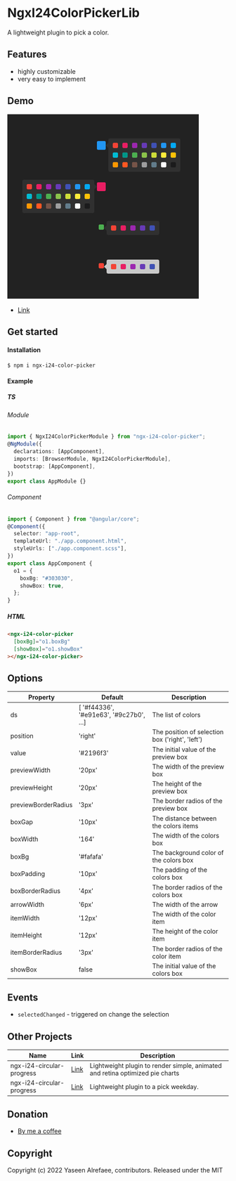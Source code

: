 # NgxI24ColorPickerLib

A lightweight plugin to pick a color.

## Features

- highly customizable
- very easy to implement

## Demo

[![](https://raw.githubusercontent.com/yasref/ngx-i24-color-picker-lib/master/projects/demo/images/ngx-i24-color-picker.PNG)](https://stackblitz.com/edit/ngx-i24-color-picker-demo)

- [Link](https://stackblitz.com/edit/ngx-i24-color-picker-demo)

## Get started

#### Installation

```
$ npm i ngx-i24-color-picker
```

#### Example

##### TS

###### Module

```typescript
import { NgxI24ColorPickerModule } from "ngx-i24-color-picker";
@NgModule({
  declarations: [AppComponent],
  imports: [BrowserModule, NgxI24ColorPickerModule],
  bootstrap: [AppComponent],
})
export class AppModule {}
```

###### Component

```typescript
import { Component } from "@angular/core";
@Component({
  selector: "app-root",
  templateUrl: "./app.component.html",
  styleUrls: ["./app.component.scss"],
})
export class AppComponent {
  o1 = {
    boxBg: "#303030",
    showBox: true,
  };
}
```

##### HTML

```html
<ngx-i24-color-picker
  [boxBg]="o1.boxBg"
  [showBox]="o1.showBox"
></ngx-i24-color-picker>
```

## Options

| Property            | Default                                 | Description                                     |
| ------------------- | --------------------------------------- | ----------------------------------------------- |
| ds                  | [ '#f44336', '#e91e63', '#9c27b0', ...] | The list of colors                              |
| position            | 'right'                                 | The position of selection box ('right', 'left') |
| value               | '#2196f3'                               | The initial value of the preview box            |
| previewWidth        | '20px'                                  | The width of the preview box                    |
| previewHeight       | '20px'                                  | The height of the preview box                   |
| previewBorderRadius | '3px'                                   | The border radios of the preview box            |
| boxGap              | '10px'                                  | The distance between the colors items           |
| boxWidth            | '164'                                   | The width of the colors box                     |
| boxBg               | '#fafafa'                               | The background color of the colors box          |
| boxPadding          | '10px'                                  | The padding of the colors box                   |
| boxBorderRadius     | '4px'                                   | The border radios of the colors box             |
| arrowWidth          | '6px'                                   | The width of the arrow                          |
| itemWidth           | '12px'                                  | The width of the color item                     |
| itemHeight          | '12px'                                  | The height of the color item                    |
| itemBorderRadius    | '3px'                                   | The border radios of the color item             |
| showBox             | false                                   | The initial value of the colors box             |

## Events

- `selectedChanged` - triggered on change the selection

## Other Projects

| Name                      | Link                                                            | Description                                                                   |
| ------------------------- | --------------------------------------------------------------- | ----------------------------------------------------------------------------- |
| ngx-i24-circular-progress | [Link](https://www.npmjs.com/package/ngx-i24-circular-progress) | Lightweight plugin to render simple, animated and retina optimized pie charts |
| ngx-i24-circular-progress | [Link](https://www.npmjs.com/package/ngx-weekday-picker)        | Lightweight plugin to a pick weekday.                                         |

## Donation

- [By me a coffee](https://www.buymeacoffee.com/yaseenref)

## Copyright

Copyright (c) 2022 Yaseen Alrefaee, contributors. Released under the MIT

<!--
This project was generated with [Angular CLI](https://github.com/angular/angular-cli) version 14.0.4.

## Development server

Run `ng serve` for a dev server. Navigate to `http://localhost:4200/`. The application will automatically reload if you change any of the source files.

## Code scaffolding

Run `ng generate component component-name` to generate a new component. You can also use `ng generate directive|pipe|service|class|guard|interface|enum|module`.

## Build

Run `ng build` to build the project. The build artifacts will be stored in the `dist/` directory.

## Running unit tests

Run `ng test` to execute the unit tests via [Karma](https://karma-runner.github.io).

## Running end-to-end tests

Run `ng e2e` to execute the end-to-end tests via a platform of your choice. To use this command, you need to first add a package that implements end-to-end testing capabilities.

## Further help

To get more help on the Angular CLI use `ng help` or go check out the [Angular CLI Overview and Command Reference](https://angular.io/cli) page. -->
